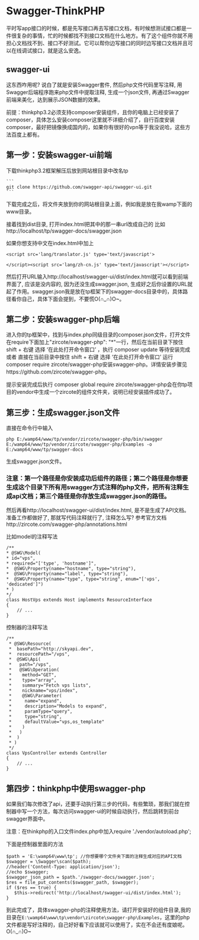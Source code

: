 # Swagger-ThinkPHP
平时写app接口的时候，都是先写接口再去写接口文档，有时候想测试接口都是一件很复杂的事情，忙的时候都找不到接口文档在什么地方。有了这个组件你就不用担心文档找不到、接口不好测试。它可以帮你边写接口的同时边写接口文档并且可以在线调试接口，就是这么安逸。
## swagger-ui
这东西咋用呢? 说白了就是安装Swagger套件, 然后php文件代码里写注释, 用Swagger后端程序跑来php文件中提取注释, 生成一个json文件, 再通过Swagger前端来美化，达到展示JSON数据的效果。

前提：thinkphp3.2必须支持composer安装组件，且你的电脑上已经安装了composer，具体怎么安装composer这里就不详细介绍了，自行百度安装composer，最好把镜像换成国内的，如果你有很好的vpn等于我没说哈，这些方法百度上都有。

## 第一步：安装swagger-ui前端
下载thinkphp3.2框架解压后放到网站根目录中改名tp

	```
	git clone https://github.com/swagger-api/swagger-ui.git
	```

下载完成之后，将文件夹放到你的网站根目录上面，例如我是放在我wamp下面的www目录。

接着找到dist目录, 打开index.html把其中的那一串url改成自己的 比如http://localhost/tp/swagger-docs/swagger.json

如果你想支持中文在index.html中加上

	<script src='lang/translator.js' type='text/javascript'>

	</script><script src='lang/zh-cn.js' type='text/javascript'></script>

然后打开URL输入http://localhost/swagger-ui/dist/index.html就可以看到前端界面了, 应该是没内容的, 因为还没生成swagger.json, 生成好之后你设置的URL就起了作用。swagger.json我是放在tp框架下的swagger-docs目录中的，具体路径看你自己，具体下面会提到，不要慌O(∩_∩)O~。

## 第二步：安装swagger-php后端

进入你的tp框架中，找到与index.php同级目录的composer.json文件，打开文件在require下面加上"zircote/swagger-php": "*"一行，然后在当前目录下按住 shift + 右键 选择 ‘在此处打开命令窗口’ ，执行 composer update 等待安装完成 或者 直接在当前目录中按住 shift + 右键 选择 ‘在此处打开命令窗口’ 运行composer require zircote/swagger-php安装swagger-php。详情安装步骤见https://github.com/zircote/swagger-php。

提示安装完成后执行 composer global require zircote/swagger-php会在你tp项目的vendor中生成一个zircote的组件文件夹，说明已经安装插件成功了。

## 第三步：生成swagger.json文件

直接在命令行中输入

	php E:/wamp64/www/tp/vendor/zircote/swagger-php/bin/swagger E:/wamp64/www/tp/vendor/zircote/swagger-php/Examples -o E:/wamp64/www/tp/swagger-docs

生成swagger.json文件。

### 注意：第一个路径是你安装成功后组件的路径；第二个路径是你想要生成这个目录下所有用swagger方式注释的php文件，把所有注释生成api文档；第三个路径是你存放生成swagger.json的路径。

然后再看http://localhost/swagger-ui/dist/index.html, 是不是生成了API文档。 准备工作都做好了, 那就写代码注释就行了, 注释怎么写? 参考官方文档http://zircote.com/swagger-php/annotations.html

比如model的注释写法

    /**
	* @SWG\Model(
	* id="vps",
	* required="['type', 'hostname']",
	*  @SWG\Property(name="hostname", type="string"),
	*  @SWG\Property(name="label", type="string"),
	*  @SWG\Property(name="type", type="string", enum="['vps', 'dedicated']")
	* )
	*/
	class HostVps extends Host implements ResourceInterface
	{
	    // ...
	}

控制器的注释写法

	/**
	 * @SWG\Resource(
	 *  basePath="http://skyapi.dev",
	 *  resourcePath="/vps",
	 *  @SWG\Api(
	 *   path="/vps",
	 *   @SWG\Operation(
	 *    method="GET",
	 *    type="array",
	 *    summary="Fetch vps lists",
	 *    nickname="vps/index",
	 *    @SWG\Parameter(
	 *     name="expand",
	 *     description="Models to expand",
	 *     paramType="query",
	 *     type="string",
	 *     defaultValue="vps,os_template"
	 *    )
	 *   )
	 *  )
	 * )
	 */
	class VpsController extends Controller
	{
	    // ...
	}

## 第四步：thinkphp中使用swagger-php

如果我们每次修改了api，还要手动执行第三步的代码，有些繁琐，那我们就在控制器中写一个方法，每次访问swagger-ui的时候自动执行，然后跳转到前台swagger界面中。

注意：在thinkphp的入口文件index.php中加入require './vendor/autoload.php';

下面是控制器里面的方法

	$path = 'E:\wamp64\www\tp'; //你想要哪个文件夹下面的注释生成对应的API文档
	$swagger = \Swagger\scan($path);
	//header('Content-Type: application/json');
	//echo $swagger;
	$swagger_json_path = $path.'/swagger-docs/swagger.json';
	$res = file_put_contents($swagger_path, $swagger);
	if ($res == true) {
	   $this->redirect('http://localhost/swagger-ui/dist/index.html');
	}
到此完成了，具体swagger-php的注释使用方法，请打开安装好的组件目录,我的目录在`E:\wamp64\www\tp\vendor\zircote\swagger-php\Examples`，这里的php文件都是写好注释的，自己好好看下应该就可以使用了，实在不会还有度娘呢。O(∩_∩)O~
